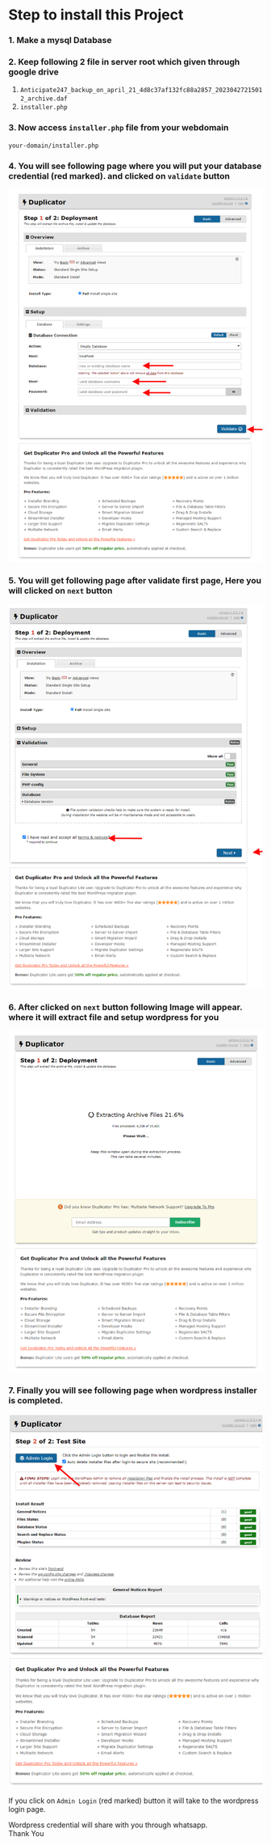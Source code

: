 # Step to install this Project 

###  1. Make a mysql Database 

###  2. Keep following 2 file in server root which given through google drive 
1. `Anticipate247_backup_on_april_21_4d8c37af132fc88a2857_20230427215012_archive.daf`  
2. `installer.php`

### 3. Now access `installer.php` file from your webdomain
```
your-domain/installer.php
```

### 4. You will see following page where you will put your database credential (red marked). and clicked on `validate` button

![Image 1](1.png)

### 5. You will get following page after validate first page, Here you will clicked on `next` button

![Image 2](2.png)

### 6. After clicked on `next` button following Image will appear. where it will extract file and setup wordpress for you

![Image 3](3.png)

### 7. Finally you will see following page when wordpress installer is completed.

![Completion Image](completion.png)     

If you click on `Admin Login` (red marked) button it will take to the wordpress login page.    

Wordpress credential will share with you through whatsapp.     
Thank You      












